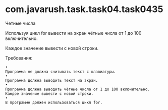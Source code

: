 # com.javarush.task.task04.task0435

Четные числа

Используя цикл for вывести на экран чётные числа от 1 до 100 включительно.

Каждое значение вывести с новой строки.

Требования:

    •
    Программа не должна считывать текст c клавиатуры.
    •
    Программа должна выводить текст на экран.
    •
    Программа должна выводить чётные числа от 1 до 100 включительно. Каждое значение вывести с новой строки.
    •
    В программе должен использоваться цикл for.

